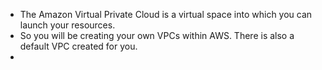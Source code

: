 * The Amazon Virtual Private Cloud is a virtual space into which you can launch your resources.
* So you will be creating your own VPCs within AWS. There is also a default VPC created for you.
* 
